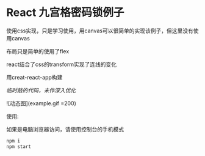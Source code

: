 # React 九宫格密码锁例子
使用css实现，只是学习使用，用canvas可以很简单的实现该例子，但这里没有使用canvas

布局只是简单的使用了flex

react结合了css的transform实现了连线的变化

用creat-react-app构建

*临时敲的代码，未作深入优化*

![动态图](example.gif =200)



使用:

如果是电脑浏览器访问，请使用控制台的手机模式

```bash
npm i
npm start
```
